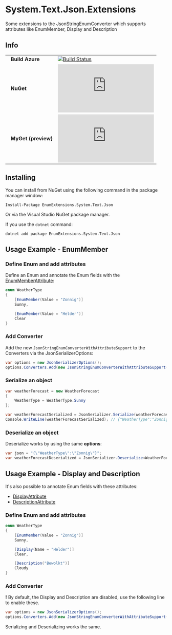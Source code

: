 # System.Text.Json.Extensions
Some extensions to the JsonStringEnumConverter which supports attributes like EnumMember, Display and Description


## Info
| | |
|-|-|
| &nbsp;&nbsp;**Build Azure** | [![Build Status](https://dev.azure.com/stef/System.Text.Json.EnumExtensions/_apis/build/status/StefH.System.Text.Json.EnumExtensions?branchName=master)](https://dev.azure.com/stef/System.Text.Json.EnumExtensions/_build/latest?definitionId=28&branchName=master) |
| &nbsp;&nbsp;**NuGet** | [![NuGet: EnumExtensions.System.Text.Json](https://buildstats.info/nuget/EnumExtensions.System.Text.Json)](https://www.nuget.org/packages/EnumExtensions.System.Text.Json)
| &nbsp;&nbsp;**MyGet (preview)** | [![MyGet: EnumExtensions.System.Text.Json](https://buildstats.info/myget/system_text_json_enumextensions/EnumExtensions.System.Text.Json?includePreReleases=true)](https://www.myget.org/feed/system_text_json_enumextensions/package/nuget/EnumExtensions.System.Text.Json) |


## Installing
You can install from NuGet using the following command in the package manager window:

`Install-Package EnumExtensions.System.Text.Json`

Or via the Visual Studio NuGet package manager.

If you use the `dotnet` command:

`dotnet add package EnumExtensions.System.Text.Json`


## Usage Example - EnumMember

### Define Enum and add attributes
Define an Enum and annotate the Enum fields with the [EnumMemberAttribute](https://docs.microsoft.com/en-us/dotnet/api/system.runtime.serialization.enummemberattribute?view=netstandard-2.0):
``` c#
enum WeatherType
{
    [EnumMember(Value = "Zonnig")]
    Sunny,

    [EnumMember(Value = "Helder")]
    Clear
}
```

### Add Converter
Add the new `JsonStringEnumConverterWithAttributeSupport` to the Converters via the JsonSerializerOptions:
``` c#
var options = new JsonSerializerOptions();
options.Converters.Add(new JsonStringEnumConverterWithAttributeSupport());
```

### Serialize an object
``` c#
var weatherForecast = new WeatherForecast
{
    WeatherType = WeatherType.Sunny
};

var weatherForecastSerialized = JsonSerializer.Serialize(weatherForecast, options);
Console.WriteLine(weatherForecastSerialized); // {"WeatherType":"Zonnig"}
```

### Deserialize an object
Deserialize works by using the same **options**:
``` c#
var json = "{\"WeatherType\":\"Zonnig\"}";
var weatherForecastDeserialized = JsonSerializer.Deserialize<WeatherForecast>(json, options);
```

## Usage Example - Display and Description
It's also possible to annotate Enum fields with these attributes:
- [DisplayAttribute](https://docs.microsoft.com/en-us/dotnet/api/system.componentmodel.dataannotations.displayattribute?view=netframework-4.8)
- [DescriptionAttribute](https://docs.microsoft.com/en-us/dotnet/api/system.componentmodel.descriptionattribute?view=netframework-4.8)


### Define Enum and add attributes
``` c#
enum WeatherType
{
    [EnumMember(Value = "Zonnig")]
    Sunny,

    [Display(Name = "Helder")]
    Clear,

    [Description("Bewolkt")]
    Cloudy
}
```

### Add Converter
**!** By default, the Display and Description are disabled, use the following line to enable these.
``` c#
var options = new JsonSerializerOptions();
options.Converters.Add(new JsonStringEnumConverterWithAttributeSupport(null, true, true, true, true));
```

Serializing and Deserializing works the same.
